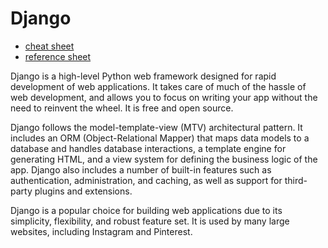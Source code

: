 # Django

- [cheat sheet](https://github.com/JakeAndTheRobot/python-tools/blob/main/django/cheat-sheet.py)
- [reference sheet](https://github.com/JakeAndTheRobot/python-tools/blob/main/django/reference-sheet.md)

Django is a high-level Python web framework designed for rapid development of web applications. It takes care of much of the hassle of web development, and allows you to focus on writing your app without the need to reinvent the wheel. It is free and open source.

Django follows the model-template-view (MTV) architectural pattern. It includes an ORM (Object-Relational Mapper) that maps data models to a database and handles database interactions, a template engine for generating HTML, and a view system for defining the business logic of the app. Django also includes a number of built-in features such as authentication, administration, and caching, as well as support for third-party plugins and extensions.

Django is a popular choice for building web applications due to its simplicity, flexibility, and robust feature set. It is used by many large websites, including Instagram and Pinterest.
